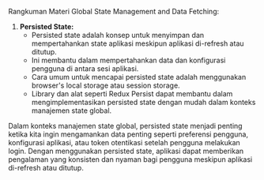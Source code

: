 Rangkuman Materi Global State Management and Data Fetching:

1. **Persisted State:**
   - Persisted state adalah konsep untuk menyimpan dan mempertahankan state aplikasi meskipun aplikasi di-refresh atau ditutup.
   - Ini membantu dalam mempertahankan data dan konfigurasi pengguna di antara sesi aplikasi.
   - Cara umum untuk mencapai persisted state adalah menggunakan browser's local storage atau session storage.
   - Library dan alat seperti Redux Persist dapat membantu dalam mengimplementasikan persisted state dengan mudah dalam konteks manajemen state global.

Dalam konteks manajemen state global, persisted state menjadi penting ketika kita ingin mengamankan data penting seperti preferensi pengguna, konfigurasi aplikasi, atau token otentikasi setelah pengguna melakukan login. Dengan menggunakan persisted state, aplikasi dapat memberikan pengalaman yang konsisten dan nyaman bagi pengguna meskipun aplikasi di-refresh atau ditutup.